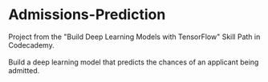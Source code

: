 # Admissions-Prediction
Project from the "Build Deep Learning Models with TensorFlow" Skill Path in Codecademy.<br/><br/>
Build a deep learning model that predicts the chances of an applicant being admitted.
